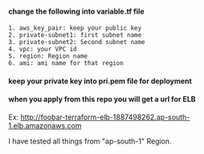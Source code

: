 #### change the following into variable.tf file
	1. aws_key_pair: keep your public key
	2. private-subnet1: first subnet name
	3. private-subnet2: Second subnet name
	4. vpc: your VPC id
	5. region: Region name 
	6. ami: ami name for that region

#### keep your private key into pri.pem file for deployment

#### when you apply from this repo you will get a url for ELB 
Ex: http://foobar-terraform-elb-1887498262.ap-south-1.elb.amazonaws.com

I have tested all things from "ap-south-1" Region.

